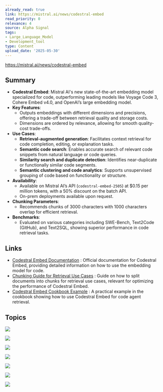 ```yaml
---
already_read: true
link: https://mistral.ai/news/codestral-embed
read_priority: 0
relevance: 4
source: Alpha Signal
tags:
- Large_Language_Model
- Development_tool
type: Content
upload_date: '2025-05-30'
---
```


https://mistral.ai/news/codestral-embed
## Summary

- **Codestral Embed**: Mistral AI's new state-of-the-art embedding model specialized for code, outperforming leading models like Voyage Code 3, Cohere Embed v4.0, and OpenAI’s large embedding model.
- **Key Features**:
  - Outputs embeddings with different dimensions and precisions, offering a trade-off between retrieval quality and storage costs.
  - Dimensions are ordered by relevance, allowing for smooth quality-cost trade-offs.
- **Use Cases**:
  - **Retrieval-augmented generation**: Facilitates context retrieval for code completion, editing, or explanation tasks.
  - **Semantic code search**: Enables accurate search of relevant code snippets from natural language or code queries.
  - **Similarity search and duplicate detection**: Identifies near-duplicate or functionally similar code segments.
  - **Semantic clustering and code analytics**: Supports unsupervised grouping of code based on functionality or structure.
- **Availability**:
  - Available on Mistral AI’s API (`codestral-embed-2505`) at $0.15 per million tokens, with a 50% discount on the batch API.
  - On-prem deployments available upon request.
- **Chunking Parameters**:
  - Recommends chunks of 3000 characters with 1000 characters overlap for efficient retrieval.
- **Benchmarks**:
  - Evaluated on various categories including SWE-Bench, Text2Code (GitHub), and Text2SQL, showing superior performance in code retrieval tasks.
## Links

- [Codestral Embed Documentation](https://docs.mistral.ai/capabilities/embeddings/code_embeddings/) : Official documentation for Codestral Embed, providing detailed information on how to use the embedding model for code.
- [Chunking Guide for Retrieval Use Cases](https://docs.mistral.ai/guides/rag/#split-document-into-chunks) : Guide on how to split documents into chunks for retrieval use cases, relevant for optimizing the performance of Codestral Embed.
- [Codestral Embed Cookbook Example](https://colab.research.google.com/github/mistralai/cookbook/blob/main/mistral/embeddings/code_embedding.ipynb) : A practical example in the cookbook showing how to use Codestral Embed for code agent retrieval.

## Topics

![](topics/Model/Codestral%20Embed)

![](topics/Concept/Retrieval%20Augmented%20Generation%20RAG)

![](topics/Concept/Semantic%20Code%20Search)

![](topics/Concept/Similarity%20Search%20and%20Duplicate%20Detection)

![](topics/Concept/Semantic%20Clustering%20and%20Code%20Analytics)

![](topics/Dataset/SWE%20Bench)

![](topics/Dataset/Text2Code%20GitHub)